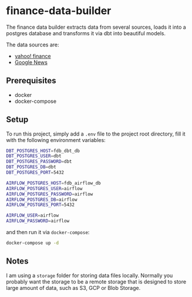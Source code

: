 # finance-data-builder

The finance data builder extracts data from several sources, loads it into a postgres database and transforms it 
via dbt into beautiful models.

The data sources are:
* [yahoo! finance](https://finance.yahoo.com/)
* [Google News](https://news.google.com/)

## Prerequisites

- docker
- docker-compose

## Setup

To run this project, simply add a `.env` file to the project root directory, fill it with the following environment 
variables:
```bash
DBT_POSTGRES_HOST=fdb_dbt_db
DBT_POSTGRES_USER=dbt
DBT_POSTGRES_PASSWORD=dbt
DBT_POSTGRES_DB=dbt
DBT_POSTGRES_PORT=5432

AIRFLOW_POSTGRES_HOST=fdb_airflow_db
AIRFLOW_POSTGRES_USER=airflow
AIRFLOW_POSTGRES_PASSWORD=airflow
AIRFLOW_POSTGRES_DB=airflow
AIRFLOW_POSTGRES_PORT=5432

AIRFLOW_USER=airflow
AIRFLOW_PASSWORD=airflow
```
and then run it via `docker-compose`:
```bash
docker-compose up -d
```

## Notes

I am using a `storage` folder for storing data files locally. Normally you probably want the storage to be a remote 
storage that is designed to store large amount of data, such as S3, GCP or Blob Storage.